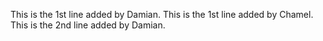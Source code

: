 This is the 1st line added by Damian.
This is the 1st line added by Chamel.
This is the 2nd line added by Damian.
